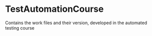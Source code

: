 # TestAutomationCourse
 Contains the work files and their version, developed in the automated testing course
